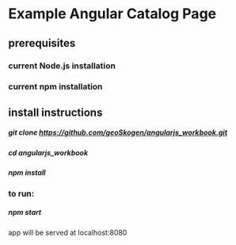 # Example Angular Catalog Page
## prerequisites
### current Node.js installation
### current npm installation
## install instructions
##### git clone https://github.com/geoSkogen/angularjs_workbook.git
##### cd angularjs_workbook
##### npm install
### to run:
##### npm start
app will be served at localhost:8080
